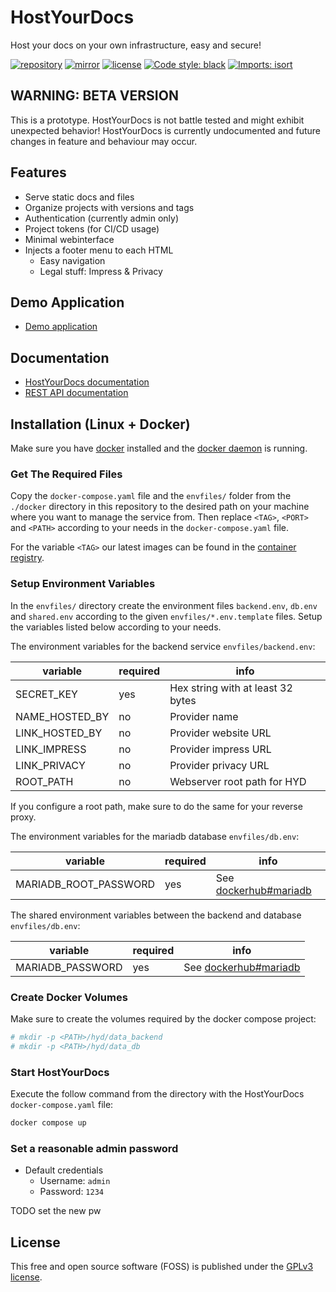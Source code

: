 # HostYourDocs

Host your docs on your own infrastructure, easy and secure!

[![repository](https://img.shields.io/badge/src-GitLab-orange)](https://gitlab.com/DigonIO/hostyourdocs)
[![mirror](https://img.shields.io/badge/mirror-GitHub-orange)](https://github.com/DigonIO/hostyourdocs)
[![license](https://img.shields.io/badge/license-GPLv3-orange)](https://gitlab.com/DigonIO/hostyourdocs/-/blob/master/LICENSE)
[![Code style: black](https://gitlab.com/DigonIO/scheduler/-/raw/master/doc/_assets/code_style_black.svg)](https://github.com/psf/black)
[![Imports: isort](https://img.shields.io/badge/%20imports-isort-%231674b1?style=flat&labelColor=ef8336)](https://pycqa.github.io/isort/)

## WARNING: BETA VERSION

This is a prototype. HostYourDocs is not battle tested
and might exhibit unexpected behavior! HostYourDocs is currently undocumented and future changes in feature and behaviour may occur.

## Features

+ Serve static docs and files
+ Organize projects with versions and tags
+ Authentication (currently admin only)
+ Project tokens (for CI/CD usage)
+ Minimal webinterface
+ Injects a footer menu to each HTML
  + Easy navigation
  + Legal stuff: Impress & Privacy

## Demo Application

+ [Demo application](https://digon.io/hyd/simple)

## Documentation

+ [HostYourDocs documentation](https://digon.io/hyd/project/HostYourDocs/t/master)
+ [REST API documentation](https://digon.io/hyd/docs)

## Installation (Linux + Docker)

Make sure you have [docker](https://www.docker.com/) installed and the
[docker daemon](https://docs.docker.com/get-started/overview/) is running.

### Get The Required Files

Copy the `docker-compose.yaml` file and the `envfiles/` folder from the `./docker`
directory in this repository to the desired path on your machine where you want to manage
the service from.
Then replace `<TAG>`, `<PORT>` and `<PATH>` according to your needs in the
`docker-compose.yaml` file.

For the variable `<TAG>` our latest images can be found in the
[container registry](https://gitlab.com/DigonIO/hostyourdocs/container_registry/3759011).

### Setup Environment Variables

In the `envfiles/` directory create the environment files `backend.env`, `db.env`
and `shared.env` according to the given `envfiles/*.env.template` files.
Setup the variables listed below according to your needs.

The environment variables for the backend service `envfiles/backend.env`:

| variable         | required | info                              |
| ---------------- | -------- | --------------------------------- |
| SECRET_KEY       | yes      | Hex string with at least 32 bytes |
| NAME_HOSTED_BY   | no       | Provider name                     |
| LINK_HOSTED_BY   | no       | Provider website URL              |
| LINK_IMPRESS     | no       | Provider impress URL              |
| LINK_PRIVACY     | no       | Provider privacy URL              |
| ROOT_PATH        | no       | Webserver root path for HYD       |

If you configure a root path, make sure to do the same for your reverse proxy.

The environment variables for the mariadb database `envfiles/db.env`:

| variable              | required | info                                                      |
| --------------------- | -------- | --------------------------------------------------------- |
| MARIADB_ROOT_PASSWORD | yes      | See [dockerhub#mariadb](https://hub.docker.com/_/mariadb) |

The shared environment variables between the backend and database `envfiles/db.env`:

| variable              | required | info                                                      |
| --------------------- | -------- | --------------------------------------------------------- |
| MARIADB_PASSWORD      | yes      | See [dockerhub#mariadb](https://hub.docker.com/_/mariadb) |

### Create Docker Volumes

Make sure to create the volumes required by the docker compose project:

```bash
# mkdir -p <PATH>/hyd/data_backend
# mkdir -p <PATH>/hyd/data_db
```

### Start HostYourDocs

Execute the follow command from the directory with the HostYourDocs `docker-compose.yaml` file:

```bash
docker compose up
```

### Set a reasonable admin password

+ Default credentials
  + Username: `admin`
  + Password: `1234`

TODO set the new pw

## License

This free and open source software (FOSS) is published under the
[GPLv3 license](https://www.gnu.org/licenses/gpl-3.0.en.html).
